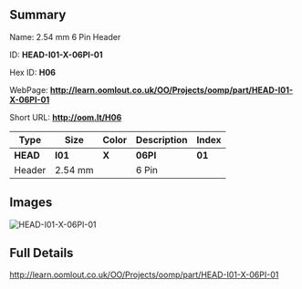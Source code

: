 

## Summary
 
Name:  2.54 mm 6 Pin Header 

ID: __HEAD-I01-X-06PI-01__

Hex ID: __H06__

WebPage: __http://learn.oomlout.co.uk/OO/Projects/oomp/part/HEAD-I01-X-06PI-01__

Short URL: __http://oom.lt/H06__


| Type   | Size   | Color   | Description   | Index   |    
| ----- | ------   | ------   | -----   | ----   |    
| __HEAD__   					| __I01__   					| __X__    						| __06PI__    					| __01__ |    
| Header		| 2.54 mm	| 		| 6 Pin	| 	|

## Images
![HEAD-I01-X-06PI-01](http://oomlout.com/oomp-gen/parts/HEAD-I01-X-06PI-01/HEAD-I01-X-06PI-01_420.jpg)

## Full Details

 http://learn.oomlout.co.uk/OO/Projects/oomp/part/HEAD-I01-X-06PI-01

